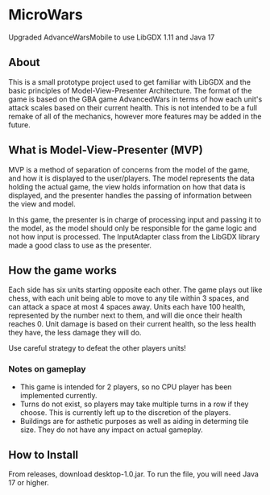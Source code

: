 # MicroWars
Upgraded AdvanceWarsMobile to use LibGDX 1.11 and Java 17

## About
This is a small prototype project used to get familiar with LibGDX and the basic principles of Model-View-Presenter Architecture. The format of the game is
based on the GBA game AdvancedWars in terms of how each unit's attack scales based on their current health. This is not intended to be a full remake of all of
the mechanics, however more features may be added in the future.

## What is Model-View-Presenter (MVP)
MVP is a method of separation of concerns from the model of the game, and how it is displayed to the user/players. The model represents the data holding the
actual game, the view holds information on how that data is displayed, and the presenter handles the passing of information between the view and model.

In this game, the presenter is in charge of processing input and passing it to the model, as the model should only be responsible for the game logic and not how
input is processed. The InputAdapter class from the LibGDX library made a good class to use as the presenter.

## How the game works
Each side has six units starting opposite each other. The game plays out like chess, with each unit being able to move to any tile within 3 spaces, and can
attack a space at most 4 spaces away. Units each have 100 health, represented by the number next to them, and will die once their health reaches 0. Unit damage
is based on their current health, so the less health they have, the less damage they will do. 

Use careful strategy to defeat the other players units!

### Notes on gameplay
- This game is intended for 2 players, so no CPU player has been implemented currently.
- Turns do not exist, so players may take multiple turns in a row if they choose. This is currently left up to the discretion of the players.
- Buildings are for asthetic purposes as well as aiding in determing tile size. They do not have any impact on actual gameplay.

## How to Install
From releases, download desktop-1.0.jar. To run the file, you will need Java 17 or higher.
